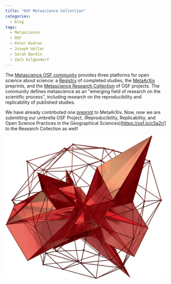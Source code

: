 ```yaml
---
title: "OSF Metascience Collection"
categories:
  - blog
tags:
  - Metascience
  - OSF
  - Peter Kedron
  - Joseph Holler
  - Sarah Bardin
  - Zach Hilgendorf
---
```


The [Metascience OSF community](https://www.cos.io/communities/metascience) provides three platforms for open science about science: a [Registry](https://osf.io/registries/metascience/discover) of completed studies, the [MetaArXiv](https://osf.io/preprints/metaarxiv) preprints, and the [Metascience Research Collection](https://osf.io/collections/metascience/discover) of OSF projects.
The community defines metascience as an "emerging field of research on the scientific process", including research on the reproducibility and replicability of published studies.

We have already contributed one [preprint](/publication/covid-rprs) to MetaArXiv.
Now, now we are submitting our umbrella OSF Project, (Reproducibility, Replicability, and Open Science Practices in the Geographical Sciences)[https://osf.io/c5a2r/] to the Research Collection as well!

![metascience logo](/assets/images/metascience-logo.png)
